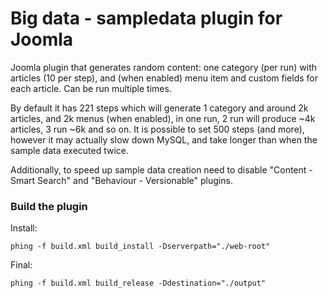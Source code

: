 # Big data - sampledata plugin for Joomla

Joomla plugin that generates random content: one category (per run) with articles (10 per step), and (when enabled) menu item and custom fields for each article. Can be run multiple times.

By default it has 221 steps which will generate 1 category and around 2k articles, and 2k menus (when enabled), in one run, 2 run will produce ~4k articles, 3 run ~6k and so on.
It is possible to set 500 steps (and more), however it may actually slow down MySQL, and take longer than when the sample data executed twice.

Additionally, to speed up sample data creation need to disable "Content - Smart Search" and "Behaviour - Versionable" plugins.


### Build the plugin

Install:
```
phing -f build.xml build_install -Dserverpath="./web-root"
```

Final:
```
phing -f build.xml build_release -Ddestination="./output"
```
